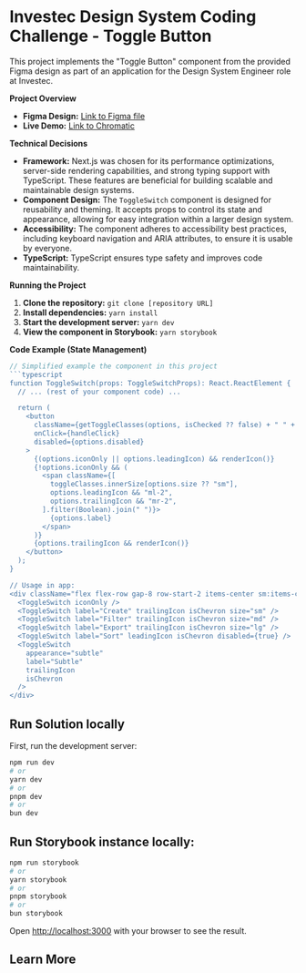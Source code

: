 # Investec Design System Coding Challenge - Toggle Button

This project implements the "Toggle Button" component from the provided Figma design as part of an application for the Design System Engineer role at Investec.

**Project Overview**

* **Figma Design:** [Link to Figma file](https://www.figma.com/design/b5NswTkSDEC3igrYkqfdf4/IDS---Assessment-(2024-11-13-Jaco-Kotzee)?node-id=1-9954&t=8AkGpGfa2JEYZbYv-1)
* **Live Demo:** [Link to Chromatic](https://673b9400d5550feb1975d271-swykolwanc.chromatic.com/?path=/story/ui-toggleswitch--default)

**Technical Decisions**

* **Framework:** Next.js was chosen for its performance optimizations, server-side rendering capabilities, and strong typing support with TypeScript. These features are beneficial for building scalable and maintainable design systems.
* **Component Design:** The `ToggleSwitch` component is designed for reusability and theming. It accepts props to control its state and appearance, allowing for easy integration within a larger design system.
* **Accessibility:** The component adheres to accessibility best practices, including keyboard navigation and ARIA attributes, to ensure it is usable by everyone.
* **TypeScript:** TypeScript ensures type safety and improves code maintainability.

**Running the Project**

1. **Clone the repository:** `git clone [repository URL]`
2. **Install dependencies:** `yarn install`
3. **Start the development server:** `yarn dev`
4. **View the component in Storybook:** `yarn storybook`

**Code Example (State Management)**

```typescript
// Simplified example the component in this project
```typescript
function ToggleSwitch(props: ToggleSwitchProps): React.ReactElement {
  // ... (rest of your component code) ...

  return (
    <button 
      className={getToggleClasses(options, isChecked ?? false) + " " + toggleClasses.outerSize[options.size ?? "sm"]}
      onClick={handleClick}
      disabled={options.disabled}
    >
      {(options.iconOnly || options.leadingIcon) && renderIcon()} 
      {!options.iconOnly && (
        <span className={[
          toggleClasses.innerSize[options.size ?? "sm"],
          options.leadingIcon && "ml-2", 
          options.trailingIcon && "mr-2", 
        ].filter(Boolean).join(" ")}>
          {options.label} 
        </span>
      )}
      {options.trailingIcon && renderIcon()} 
    </button>
  );
}

// Usage in app:
<div className="flex flex-row gap-8 row-start-2 items-center sm:items-center">
  <ToggleSwitch iconOnly />
  <ToggleSwitch label="Create" trailingIcon isChevron size="sm" />
  <ToggleSwitch label="Filter" trailingIcon isChevron size="md" />
  <ToggleSwitch label="Export" trailingIcon isChevron size="lg" />
  <ToggleSwitch label="Sort" leadingIcon isChevron disabled={true} />
  <ToggleSwitch
    appearance="subtle"
    label="Subtle"
    trailingIcon
    isChevron
  />
</div>
```

## Run Solution locally

First, run the development server:

```bash
npm run dev
# or
yarn dev
# or
pnpm dev
# or
bun dev
```

## Run Storybook instance locally:

```bash
npm run storybook
# or
yarn storybook
# or
pnpm storybook
# or
bun storybook
```

Open [http://localhost:3000](http://localhost:3000) with your browser to see the result.

## Learn More
